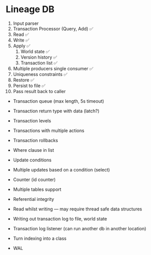 # Lineage DB

1. Input parser
1. Transaction Processor (Query, Add) ✅
1. Read ✅
1. Write ✅ 
1. Apply ✅
    1. World state ✅
    1. Version history ✅
    1. Transaction list ✅
1. Multiple producers single consumer ✅
1. Uniqueness constraints ✅
1. Restore ✅
1. Persist to file ✅
1. Pass result back to caller

- Transaction queue (max length, 5s timeout)
- Transaction return type with data (latch?)
- Transaction levels
- Transactions with multiple actions
- Transaction rollbacks
- Where clause in list
- Update conditions
- Multiple updates based on a condition (select)

- Counter (id counter)
- Multiple tables support
- Referential integrity
- Read whilst writing — may require thread safe data structures 
- Writing out transaction log to file, world state 
- Transaction log listener (can run another db in another location)
- Turn indexing into a class
- WAL